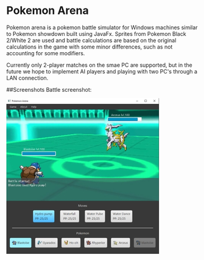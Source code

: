 # Pokemon Arena

Pokemon arena is a pokemon battle simulator for Windows machines similar to Pokemon showdown built using JavaFx.
Sprites from Pokemon Black 2/White 2 are used and battle calculations are based on the original calculations in the game with
some minor differences, such as not accounting for some modifiers. 

Currently only 2-player matches on the smae PC are supported, but in the future we hope to implement AI players and playing
with two PC's through a LAN connection.

##Screenshots
Battle screenshot:

![Screenshot of the battle scene](Pokemon%20Project/images/Battle-ScreenShot.jpeg)



